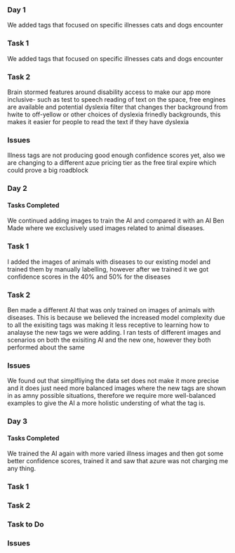 
### Day 1
We added tags that focused on specific illnesses cats and dogs encounter
### Task 1
We added tags that focused on specific illnesses cats and dogs encounter
### Task 2
Brain stormed features around disability access to make our app more inclusive- such as test to speech reading of text on the space, free engines are available and potential dyslexia filter that changes ther background from hwite to off-yellow or other choices of dyslexia frinedly backgrounds,
this makes it easier for people to read the text if they have dyslexia 
### Issues
Illness tags are not producing good enough confidence scores yet, also we are changing to a different azue pricing tier as the free tiral expire which could prove a big roadblock
### Day 2
#### Tasks Completed
We continued adding images to train the AI and compared it with an AI Ben Made where we exclusively used images related to animal diseases.
### Task 1
I added the images of animals with diseases to our existing model and trained them by manually labelling, however after we trained it we got confidence scores in the 40% and 50% for the diseases
### Task 2
Ben made a different AI that was only trained on images of animals with diseases. This is because we believed the increased model complexity due to all the exisiting tags was making it less receptive to learning how to analayse the new tags we were adding. I ran tests of different images and scenarios on both the exisiting AI and the new one, however they both performed about the same
### Issues
We found out that simplfliying the data set does not make it more precise and it does just need more balanced images where the new tags are shown in as amny possible situations, therefore we require more well-balanced examples to give the AI  a more holistic understing of what the tag is.
### Day 3
#### Tasks Completed
We trained the AI again with more varied illness images and then got some better confidence scores, trained it and saw that azure was not charging me any thing. 
### Task 1

### Task 2

### Task to Do

### Issues
